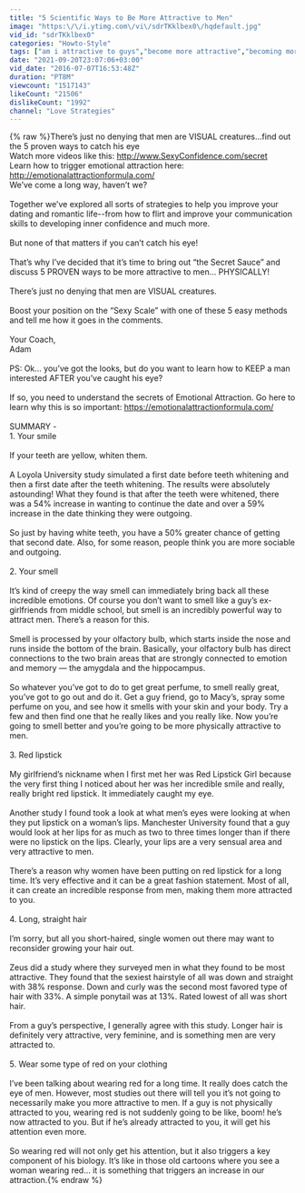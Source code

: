 ```yaml
---
title: "5 Scientific Ways to Be More Attractive to Men"
image: "https:\/\/i.ytimg.com\/vi\/sdrTKklbex0\/hqdefault.jpg"
vid_id: "sdrTKklbex0"
categories: "Howto-Style"
tags: ["am i attractive to guys","become more attractive","becoming more attractive"]
date: "2021-09-20T23:07:06+03:00"
vid_date: "2016-07-07T16:53:48Z"
duration: "PT8M"
viewcount: "1517143"
likeCount: "21506"
dislikeCount: "1992"
channel: "Love Strategies"
---
```

{% raw %}There’s just no denying that men are VISUAL creatures...find out the 5 proven ways to catch his eye<br />Watch more videos like this: <a rel="nofollow" target="blank" href="http://www.SexyConfidence.com/secret">http://www.SexyConfidence.com/secret</a><br />Learn how to trigger emotional attraction here: <a rel="nofollow" target="blank" href="http://emotionalattractionformula.com/">http://emotionalattractionformula.com/</a><br />We’ve come a long way, haven’t we?<br /><br />Together we’ve explored all sorts of strategies to help you improve your dating and romantic life--from how to flirt and improve your communication skills to developing inner confidence and much more.<br /><br />But none of that matters if you can’t catch his eye!<br /><br />That’s why I’ve decided that it’s time to bring out “the Secret Sauce” and discuss 5 PROVEN ways to be more attractive to men… PHYSICALLY!<br /><br />There’s just no denying that men are VISUAL creatures.<br /><br />Boost your position on the “Sexy Scale” with one of these 5 easy methods and tell me how it goes in the comments.<br /><br />Your Coach,<br />Adam<br /><br />PS: Ok… you’ve got the looks, but do you want to learn how to KEEP a man interested AFTER you’ve caught his eye?<br /><br />If so, you need to understand the secrets of Emotional Attraction. Go here to learn why this is so important: <a rel="nofollow" target="blank" href="https://emotionalattractionformula.com/">https://emotionalattractionformula.com/</a><br /><br />SUMMARY - <br />1. Your smile<br /> <br />If your teeth are yellow, whiten them.<br /> <br />A Loyola University study simulated a first date before teeth whitening and then a first date after the teeth whitening. The results were absolutely astounding! What they found is that after the teeth were whitened, there was a 54% increase in wanting to continue the date and over a 59% increase in the date thinking they were outgoing.<br /> <br />So just by having white teeth, you have a 50% greater chance of getting that second date. Also, for some reason, people think you are more sociable and outgoing.<br /> <br />2. Your smell<br /> <br />It’s kind of creepy the way smell can immediately bring back all these incredible emotions. Of course you don’t want to smell like a guy’s ex-girlfriends from middle school, but smell is an incredibly powerful way to attract men. There’s a reason for this. <br /><br />Smell is processed by your olfactory bulb, which starts inside the nose and runs inside the bottom of the brain. Basically, your olfactory bulb has direct connections to the two brain areas that are strongly connected to emotion and memory — the amygdala and the hippocampus.<br /> <br />So whatever you’ve got to do to get great perfume, to smell really great, you’ve got to go out and do it. Get a guy friend, go to Macy’s, spray some perfume on you, and see how it smells with your skin and your body. Try a few and then find one that he really likes and you really like. Now you’re going to smell better and you’re going to be more physically attractive to men.<br /> <br />3. Red lipstick<br /> <br />My girlfriend’s nickname when I first met her was Red Lipstick Girl because the very first thing I noticed about her was her incredible smile and really, really bright red lipstick. It immediately caught my eye.<br /> <br />Another study I found took a look at what men’s eyes were looking at when they put lipstick on a woman’s lips. Manchester University found that a guy would look at her lips for as much as two to three times longer than if there were no lipstick on the lips. Clearly, your lips are a very sensual area and very attractive to men. <br /> <br />There’s a reason why women have been putting on red lipstick for a long time. It’s very effective and it can be a great fashion statement. Most of all, it can create an incredible response from men, making them more attracted to you.<br /> <br />4. Long, straight hair<br /> <br />I’m sorry, but all you short-haired, single women out there may want to reconsider growing your hair out.<br /> <br />Zeus did a study where they surveyed men in what they found to be most attractive. They found that the sexiest hairstyle of all was down and straight with 38% response. Down and curly was the second most favored type of hair with 33%. A simple ponytail was at 13%. Rated lowest of all was short hair.<br /><br />From a guy’s perspective, I generally agree with this study. Longer hair is definitely very attractive, very feminine, and is something men are very attracted to.<br /> <br />5. Wear some type of red on your clothing<br /> <br />I’ve been talking about wearing red for a long time. It really does catch the eye of men. However, most studies out there will tell you it’s not going to necessarily make you more attractive to men. If a guy is not physically attracted to you, wearing red is not suddenly going to be like, boom! he’s now attracted to you. But if he’s already attracted to you, it will get his attention even more. <br /><br />So wearing red will not only get his attention, but it also triggers a key component of his biology. It’s like in those old cartoons where you see a woman wearing red… it is something that triggers an increase in our attraction.{% endraw %}

